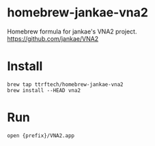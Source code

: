 # homebrew-jankae-vna2

Homebrew formula for jankae's VNA2 project. https://github.com/jankae/VNA2

# Install

```
brew tap ttrftech/homebrew-jankae-vna2
brew install --HEAD vna2
```

# Run

```
open {prefix}/VNA2.app
```
